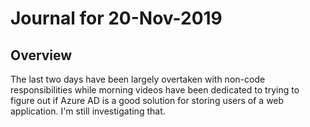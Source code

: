 # Journal for 20-Nov-2019

## Overview

The last two days have been largely overtaken with non-code responsibilities while morning videos have been dedicated to trying to figure out if Azure AD is a good solution for storing users of a web application. I'm still investigating that.


